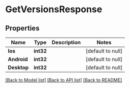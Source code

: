 # GetVersionsResponse

## Properties
Name | Type | Description | Notes
------------ | ------------- | ------------- | -------------
**Ios** | **int32** |  | [default to null]
**Android** | **int32** |  | [default to null]
**Desktop** | **int32** |  | [default to null]

[[Back to Model list]](../README.md#documentation-for-models) [[Back to API list]](../README.md#documentation-for-api-endpoints) [[Back to README]](../README.md)


